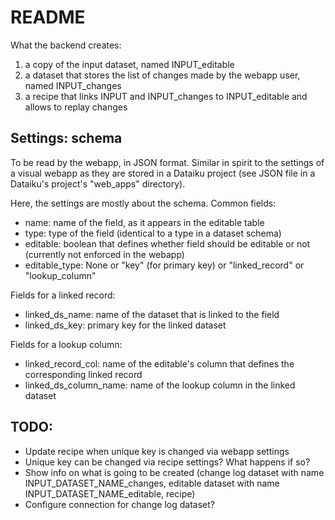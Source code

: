 # README

What the backend creates:

1. a copy of the input dataset, named INPUT_editable
2. a dataset that stores the list of changes made by the webapp user, named INPUT_changes
3. a recipe that links INPUT and INPUT_changes to INPUT_editable and allows to replay changes


## Settings: schema

To be read by the webapp, in JSON format. Similar in spirit to the settings of a visual webapp as they are stored in a Dataiku project (see JSON file in a Dataiku's project's "web_apps" directory).

Here, the settings are mostly about the schema. Common fields:

* name: name of the field, as it appears in the editable table
* type: type of the field (identical to a type in a dataset schema)
* editable: boolean that defines whether field should be editable or not (currently not enforced in the webapp)
* editable_type: None or "key" (for primary key) or "linked_record" or "lookup_column"

Fields for a linked record:

* linked_ds_name: name of the dataset that is linked to the field
* linked_ds_key: primary key for the linked dataset

Fields for a lookup column:

* linked_record_col: name of the editable's column that defines the corresponding linked record
* linked_ds_column_name: name of the lookup column in the linked dataset

## TODO:

* Update recipe when unique key is changed via webapp settings
* Unique key can be changed via recipe settings? What happens if so?
* Show info on what is going to be created (change log dataset with name INPUT_DATASET_NAME_changes, editable dataset with name INPUT_DATASET_NAME_editable, recipe)
* Configure connection for change log dataset?
